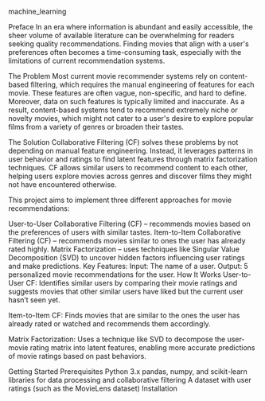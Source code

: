 machine_learning

Preface
In an era where information is abundant and easily accessible, the sheer volume of available literature can be overwhelming for readers seeking quality recommendations. Finding movies that align with a user's preferences often becomes a time-consuming task, especially with the limitations of current recommendation systems.

The Problem
Most current movie recommender systems rely on content-based filtering, which requires the manual engineering of features for each movie. These features are often vague, non-specific, and hard to define. Moreover, data on such features is typically limited and inaccurate. As a result, content-based systems tend to recommend extremely niche or novelty movies, which might not cater to a user's desire to explore popular films from a variety of genres or broaden their tastes.

The Solution
Collaborative Filtering (CF) solves these problems by not depending on manual feature engineering. Instead, it leverages patterns in user behavior and ratings to find latent features through matrix factorization techniques. CF allows similar users to recommend content to each other, helping users explore movies across genres and discover films they might not have encountered otherwise.

This project aims to implement three different approaches for movie recommendations:

User-to-User Collaborative Filtering (CF) – recommends movies based on the preferences of users with similar tastes.
Item-to-Item Collaborative Filtering (CF) – recommends movies similar to ones the user has already rated highly.
Matrix Factorization – uses techniques like Singular Value Decomposition (SVD) to uncover hidden factors influencing user ratings and make predictions.
Key Features:
Input: The name of a user.
Output: 5 personalized movie recommendations for the user.
How It Works
User-to-User CF: Identifies similar users by comparing their movie ratings and suggests movies that other similar users have liked but the current user hasn’t seen yet.

Item-to-Item CF: Finds movies that are similar to the ones the user has already rated or watched and recommends them accordingly.

Matrix Factorization: Uses a technique like SVD to decompose the user-movie rating matrix into latent features, enabling more accurate predictions of movie ratings based on past behaviors.

Getting Started
Prerequisites
Python 3.x
pandas, numpy, and scikit-learn libraries for data processing and collaborative filtering
A dataset with user ratings (such as the MovieLens dataset)
Installation
